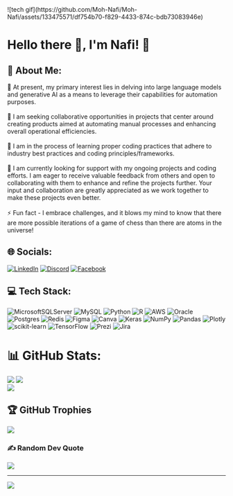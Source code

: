 
<!-- &nbsp&nbsp&nbsp&nbsp-->  ![tech gif](https://github.com/Moh-Nafi/Moh-Nafi/assets/133475571/df754b70-f829-4433-874c-bdb73083946e)

# Hello there 👋, I'm Nafi! :rocket:

## 💫 About Me:
🔭 
At present, my primary interest lies in delving into large language models and generative AI as a means to leverage their capabilities for automation purposes.<br><br>👯 I am seeking collaborative opportunities in projects that center around creating products aimed at automating manual processes and enhancing overall operational efficiencies.<br><br>🌱 I am in the process of learning proper coding practices that adhere to industry best practices and coding principles/frameworks. <br><br>🤝 I am currently looking for support with my ongoing projects and coding efforts. I am eager to receive valuable feedback from others and open to collaborating with them to enhance and refine the projects further. Your input and collaboration are greatly appreciated as we work together to make these projects even better.<br><br>⚡ Fun fact - I embrace challenges, and it blows my mind to know that there are more possible iterations of a game of chess than there are atoms in the universe!


## 🌐 Socials:
[![LinkedIn](https://img.shields.io/badge/LinkedIn-%230077B5.svg?logo=linkedin&logoColor=white)](https://www.linkedin.com/in/mohammadnafi/) [![Discord](https://img.shields.io/badge/Discord-%237289DA.svg?logo=discord&logoColor=white)](https://discord.gg/https://discord.gg/q2ht5VnP) [![Facebook](https://img.shields.io/badge/Facebook-%231877F2.svg?logo=Facebook&logoColor=white)](https://www.facebook.com/IshaqHossain.nafi) 

## 💻 Tech Stack:
![MicrosoftSQLServer](https://img.shields.io/badge/Microsoft%20SQL%20Sever-CC2927?style=plastic&logo=microsoft%20sql%20server&logoColor=white) ![MySQL](https://img.shields.io/badge/mysql-%2300f.svg?style=plastic&logo=mysql&logoColor=white) ![Python](https://img.shields.io/badge/python-3670A0?style=plastic&logo=python&logoColor=ffdd54) ![R](https://img.shields.io/badge/r-%23276DC3.svg?style=plastic&logo=r&logoColor=white) ![AWS](https://img.shields.io/badge/AWS-%23FF9900.svg?style=plastic&logo=amazon-aws&logoColor=white) ![Oracle](https://img.shields.io/badge/Oracle-F80000?style=plastic&logo=oracle&logoColor=white) ![Postgres](https://img.shields.io/badge/postgres-%23316192.svg?style=plastic&logo=postgresql&logoColor=white) ![Redis](https://img.shields.io/badge/redis-%23DD0031.svg?style=plastic&logo=redis&logoColor=white) 	![Figma](https://img.shields.io/badge/figma-%23F24E1E.svg?style=plastic&logo=figma&logoColor=white) ![Canva](https://img.shields.io/badge/Canva-%2300C4CC.svg?style=plastic&logo=Canva&logoColor=white) ![Keras](https://img.shields.io/badge/Keras-%23D00000.svg?style=plastic&logo=Keras&logoColor=white) ![NumPy](https://img.shields.io/badge/numpy-%23013243.svg?style=plastic&logo=numpy&logoColor=white) ![Pandas](https://img.shields.io/badge/pandas-%23150458.svg?style=plastic&logo=pandas&logoColor=white) ![Plotly](https://img.shields.io/badge/Plotly-%233F4F75.svg?style=plastic&logo=plotly&logoColor=white) ![scikit-learn](https://img.shields.io/badge/scikit--learn-%23F7931E.svg?style=plastic&logo=scikit-learn&logoColor=white) ![TensorFlow](https://img.shields.io/badge/TensorFlow-%23FF6F00.svg?style=plastic&logo=TensorFlow&logoColor=white) ![Prezi](https://img.shields.io/badge/Prezi-%23000000.svg?style=plastic&logo=Prezi&logoColor=white) ![Jira](https://img.shields.io/badge/jira-%230A0FFF.svg?style=plastic&logo=jira&logoColor=white)

# 📊 GitHub Stats:
![](https://github-readme-stats.vercel.app/api?username=Moh-Nafi&theme=radical&hide_border=false&include_all_commits=false&count_private=true) ![](https://github-readme-streak-stats.herokuapp.com/?user=Moh-Nafi&theme=radical&hide_border=false)<br/>
![](https://github-readme-stats.vercel.app/api/top-langs/?username=Moh-Nafi&theme=radical&hide_border=false&include_all_commits=false&count_private=true&layout=compact)

## 🏆 GitHub Trophies
![](https://github-profile-trophy.vercel.app/?username=Moh-Nafi&theme=juicyfresh&no-frame=true&no-bg=false&margin-w=4)

### ✍️ Random Dev Quote
![](https://quotes-github-readme.vercel.app/api?type=horizontal&theme=radical)

---
[![](https://visitcount.itsvg.in/api?id=Moh-Nafi&icon=0&color=0)](https://visitcount.itsvg.in)

<!-- Proudly created with GPRM ( https://gprm.itsvg.in ) -->
